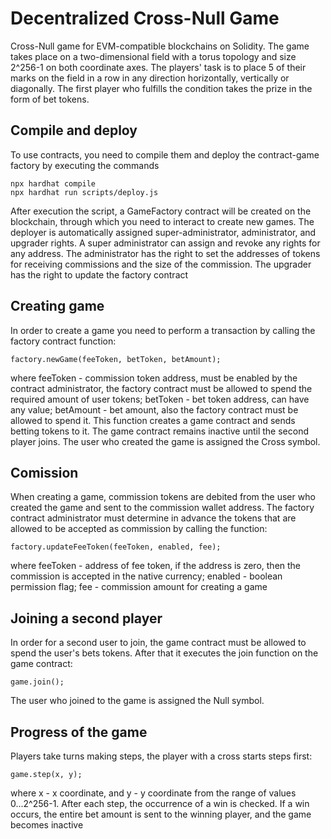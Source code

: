 # Decentralized Cross-Null Game

Cross-Null game for EVM-compatible blockchains on Solidity. The game takes place on a two-dimensional field with a torus topology and size 2^256-1 on both coordinate axes. The players' task is to place 5 of their marks on the field in a row in any direction horizontally, vertically or diagonally. The first player who fulfills the condition takes the prize in the form of bet tokens.

## Compile and deploy
To use contracts, you need to compile them and deploy the contract-game factory by executing the commands

```shell
npx hardhat compile
npx hardhat run scripts/deploy.js
```
After execution the script, a GameFactory contract will be created on the blockchain, through which you need to interact to create new games. The deployer is automatically assigned super-administrator, administrator, and upgrader rights. A super administrator can assign and revoke any rights for any address. The administrator has the right to set the addresses of tokens for receiving commissions and the size of the commission.
The upgrader has the right to update the factory contract

## Creating game
In order to create a game you need to perform a transaction by calling the factory contract function:
```solidity
factory.newGame(feeToken, betToken, betAmount);
```
where feeToken - commission token address, must be enabled by the contract administrator, the factory contract must be allowed to spend the required amount of user tokens;
betToken - bet token address, can have any value;
betAmount - bet amount, also the factory contract must be allowed to spend it. This function creates a game contract and sends betting tokens to it. The game contract remains inactive until the second player joins. The user who created the game is assigned the Cross symbol.

## Comission
When creating a game, commission tokens are debited from the user who created the game and sent to the commission wallet address. The factory contract administrator must determine in advance the tokens that are allowed to be accepted as commission by calling the function:

```solidity
factory.updateFeeToken(feeToken, enabled, fee);
```
where feeToken - address of fee token, if the address is zero, then the commission is accepted in the native currency; enabled - boolean permission flag; fee - commission amount for creating a game

## Joining a second player
In order for a second user to join, the game contract must be allowed to spend the user's bets tokens. After that it executes the join function on the game contract:
```solidity
game.join();
```
The user who joined to the game is assigned the Null symbol.

## Progress of the game
Players take turns making steps, the player with a cross starts steps first:
```solidity
game.step(x, y);
```
where x - x coordinate, and y - y coordinate from the range of values 0...2^256-1. After each step, the occurrence of a win is checked. If a win occurs, the entire bet amount is sent to the winning player, and the game becomes inactive
